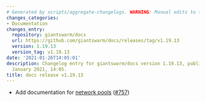 ```yaml
---
# Generated by scripts/aggregate-changelogs. WARNING: Manual edits to this files will be overwritten.
changes_categories:
- Documentation
changes_entry:
  repository: giantswarm/docs
  url: https://github.com/giantswarm/docs/releases/tag/v1.19.13
  version: 1.19.13
  version_tag: v1.19.13
date: '2021-01-26T14:05:01'
description: Changelog entry for giantswarm/docs version 1.19.13, published on 26
  January 2021, 14:05.
title: docs release v1.19.13
---
```


- Add documentation for [network pools](https://docs.giantswarm.io/basics/networkpools/) ([#757](https://github.com/giantswarm/docs/pull/757))
